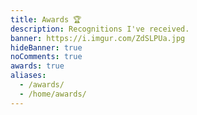 ```yaml
---
title: Awards 🏆️
description: Recognitions I've received.
banner: https://i.imgur.com/ZdSLPUa.jpg
hideBanner: true
noComments: true
awards: true
aliases:
  - /awards/
  - /home/awards/
---
```

